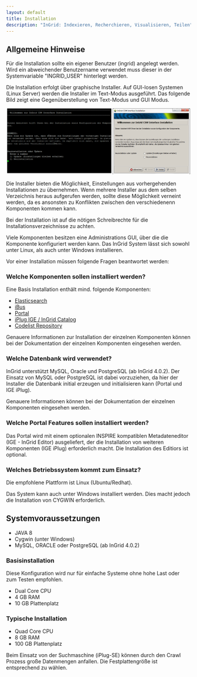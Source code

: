 ```yaml
---
layout: default
title: Installation
description: "InGrid: Indexieren, Recherchieren, Visualisieren, Teilen"
---
```


## Allgemeine Hinweise

Für die Installation sollte ein eigener Benutzer (ingrid) angelegt werden. Wird ein abweichender Benutzername verwendet muss dieser in der Systemvariable "INGRID_USER" hinterlegt werden.

Die Installation erfolgt über graphische Installer. Auf GUI-losen Systemen (Linux Server) werden die Installer im Text-Modus ausgeführt. Das folgende Bild zeigt eine Gegenüberstellung von Text-Modus und GUI Modus.

![Gegenüberstellung Installationsmodus Text und GUI](../images/ingrid_installation_gui_text.png "Gegenüberstellung Installationsmodus Text und GUI")

Die Installer bieten die Möglichkeit, Einstellungen aus vorhergehenden Installationen zu übernehmen.
Wenn mehrere Installer aus dem selben Verzeichnis heraus aufgerufen werden, sollte diese Möglichkeit verneint werden, da es ansonsten zu Konflikten zwischen den verschiedenenn Komponenten kommen kann.

Bei der Installation ist auf die nötigen Schreibrechte für die Installationsverzeichnisse zu achten.

Viele Komponenten besitzen eine Administrations GUI, über die die Komponente konfiguriert werden kann. Das InGrid System lässt sich sowohl unter Linux, als auch unter Windows installieren.

Vor einer Installation müssen folgende Fragen beantwortet werden:

### Welche Komponenten sollen installiert werden?

Eine Basis Installation enthält mind. folgende Komponenten:

- [Elasticsearch](../components/elasticsearch.html)
- [iBus](../components/ibus.html)
- [Portal](../components/portal.html)
- [iPlug IGE / InGrid Catalog](../components/iplug_ige.html)
- [Codelist Repository](../components/codelist_repository.html)

Genauere Informationen zur Installation der einzelnen Komponenten können bei der Dokumentation der einzelnen Komponenten eingesehen werden.

### Welche Datenbank wird verwendet?

InGrid unterstützt MySQL, Oracle und PostgreSQL (ab InGrid 4.0.2). Der Einsatz von MySQL oder PostgreSQL ist dabei vorzuziehen, da hier der Installer die Datenbank initial erzeugen und initialisieren kann (Portal und IGE iPlug).

Genauere Informationen können bei der Dokumentation der einzelnen Komponenten eingesehen werden.

### Welche Portal Features sollen installiert werden?

Das Portal wird mit einem optionalen INSPIRE kompatiblen Metadateneditor (IGE - InGrid Editor) ausgeliefert, der die Installation von weiteren Komponenten (IGE iPlug) erforderlich macht. Die Installation des Editiors ist optional.

### Welches Betriebssystem kommt zum Einsatz?

Die empfohlene Plattform ist Linux (Ubuntu/Redhat).

Das System kann auch unter Windows installiert werden. Dies macht jedoch die Installation von CYGWIN erforderlich.


## Systemvoraussetzungen

- JAVA 8
- Cygwin (unter Windows)
- MySQL, ORACLE oder PostgreSQL (ab InGrid 4.0.2)

### Basisinstallation

Diese Konfiguration wird nur für einfache Systeme ohne hohe Last oder zum Testen empfohlen.

- Dual Core CPU
- 4 GB RAM
- 10 GB Plattenplatz

### Typische Installation

- Quad Core CPU
- 8 GB RAM
- 100 GB Plattenplatz

Beim Einsatz von der Suchmaschine (iPlug-SE) können durch den Crawl Prozess große Datenmengen anfallen. Die Festplattengröße ist entsprechend zu wählen.




